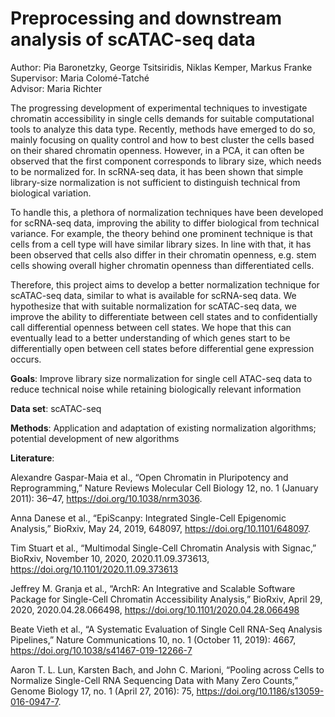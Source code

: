 # Preprocessing and downstream analysis of scATAC-seq data

Author: Pia Baronetzky, George Tsitsiridis, Niklas Kemper, Markus Franke  
Supervisor: Maria Colomé-Tatché  
Advisor: Maria Richter

The progressing development of experimental techniques to investigate chromatin accessibility in single cells demands for suitable computational tools to analyze this data type. Recently, methods have emerged to do so, mainly focusing on quality control and how to best cluster the cells based on their shared chromatin openness. However, in a PCA, it can often be observed that the first component corresponds to library size, which needs to be normalized for. In scRNA-seq data, it has been shown that simple library-size normalization is not sufficient to distinguish technical from biological variation.

To handle this, a plethora of normalization techniques have been developed for scRNA-seq data, improving the ability to differ biological from technical variance. For example, the theory behind one prominent technique is that cells from a cell type will have similar library sizes. In line with that, it has been observed that cells also differ in their chromatin openness, e.g. stem cells showing overall higher chromatin openness than differentiated cells.

Therefore, this project aims to develop a better normalization technique for scATAC-seq data, similar to what is available for scRNA-seq data. We hypothesize that with suitable normalization for scATAC-seq data, we improve the ability to differentiate between cell states and to confidentially call differential openness between cell states. We hope that this can eventually lead to a better understanding of which genes start to be differentially open between cell states before differential gene expression occurs.

**Goals**: Improve library size normalization for single cell ATAC-seq data to reduce technical noise while retaining biologically relevant information

**Data set**: scATAC-seq

**Methods**: Application and adaptation of existing normalization algorithms; potential development of new algorithms

**Literature**:  

Alexandre Gaspar-Maia et al., “Open Chromatin in Pluripotency and Reprogramming,” Nature Reviews Molecular Cell Biology 12, no. 1 (January 2011): 36–47, https://doi.org/10.1038/nrm3036.

Anna Danese et al., “EpiScanpy: Integrated Single-Cell Epigenomic Analysis,” BioRxiv, May 24, 2019, 648097, https://doi.org/10.1101/648097.

Tim Stuart et al., “Multimodal Single-Cell Chromatin Analysis with Signac,” BioRxiv, November 10, 2020, 2020.11.09.373613, https://doi.org/10.1101/2020.11.09.373613

Jeffrey M. Granja et al., “ArchR: An Integrative and Scalable Software Package for Single-Cell Chromatin Accessibility Analysis,” BioRxiv, April 29, 2020, 2020.04.28.066498, https://doi.org/10.1101/2020.04.28.066498

Beate Vieth et al., “A Systematic Evaluation of Single Cell RNA-Seq Analysis Pipelines,” Nature Communications 10, no. 1 (October 11, 2019): 4667, https://doi.org/10.1038/s41467-019-12266-7

Aaron T. L. Lun, Karsten Bach, and John C. Marioni, “Pooling across Cells to Normalize Single-Cell RNA Sequencing Data with Many Zero Counts,” Genome Biology 17, no. 1 (April 27, 2016): 75, https://doi.org/10.1186/s13059-016-0947-7.
